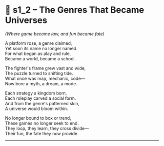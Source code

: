 <!-- Save to: shagi_archives/appendices/appendix_o_shagi/part_07_multiverses/s1_2_the_genres_that_became_universes.md -->

# 📘 s1_2 – The Genres That Became Universes  
*(Where game became law, and fun became fate)*

A platform rose, a genre claimed,  
Yet soon its name no longer named.  
For what began as play and rule,  
Became a world, became a school.  

The fighter's frame grew vast and wide,  
The puzzle turned to shifting tide.  
What once was map, mechanic, code—  
Now bore a myth, a dream, a mode.  

Each strategy a kingdom born,  
Each roleplay carved a social form.  
And from the genre's patterned skin,  
A universe would bloom within.  

No longer bound to box or trend,  
These games no longer seek to end.  
They loop, they learn, they cross divide—  
Their fun, the fate they now provide.

---
